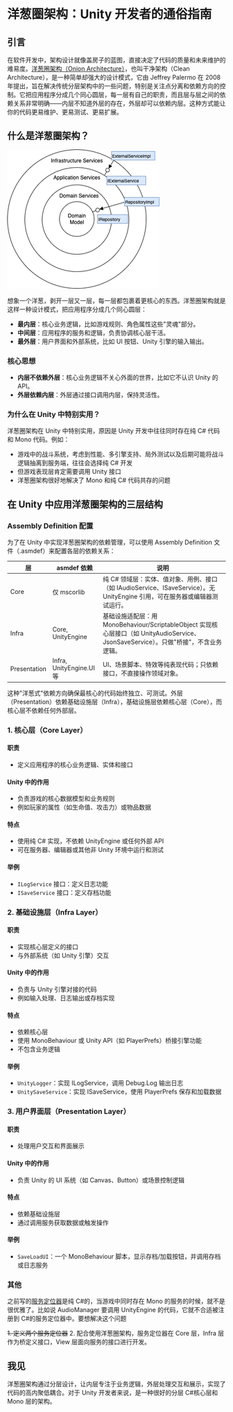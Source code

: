# 洋葱圈架构：Unity 开发者的通俗指南

## 引言

在软件开发中，架构设计就像盖房子的蓝图，直接决定了代码的质量和未来维护的难易度。[洋葱圈架构（Onion Architecture）](https://jeffreypalermo.com/2008/07/the-onion-architecture-part-1/)，也叫干净架构（Clean Architecture），是一种简单却强大的设计模式，它由 Jeffrey Palermo 在 2008 年提出，旨在解决传统分层架构中的一些问题，特别是关注点分离和依赖方向的控制。它把应用程序分成几个同心圆层，每一层有自己的职责，而且层与层之间的依赖关系非常明确——内层不知道外层的存在，外层却可以依赖内层。这种方式能让你的代码更易维护、更易测试、更易扩展。

## 什么是洋葱圈架构？

![洋葱圈架构示意图](../../Res/DocPic/洋葱架构图.png)

想象一个洋葱，剥开一层又一层，每一层都包裹着更核心的东西。洋葱圈架构就是这样一种设计模式，把应用程序分成几个同心圆层：

- **最内层**：核心业务逻辑，比如游戏规则、角色属性这些"灵魂"部分。
- **中间层**：应用程序的服务和逻辑，负责协调核心层干活。
- **最外层**：用户界面和外部系统，比如 UI 按钮、Unity 引擎的输入输出。

### 核心思想

- **内层不依赖外层**：核心业务逻辑不关心外面的世界，比如它不认识 Unity 的 API。
- **外层依赖内层**：外层通过接口调用内层，保持灵活性。

### 为什么在 Unity 中特别实用？

洋葱圈架构在 Unity 中特别实用，原因是 Unity 开发中往往同时存在纯 C# 代码和 Mono 代码。例如：

- 游戏中的战斗系统，考虑到性能、多引擎支持、局外测试以及后期可能将战斗逻辑抽离到服务端，往往会选择纯 C# 开发
- 但游戏表现层肯定需要调用 Unity 接口
- 洋葱圈架构很好地解决了 Mono 和纯 C# 代码共存的问题

## 在 Unity 中应用洋葱圈架构的三层结构

### Assembly Definition 配置

为了在 Unity 中实现洋葱圈架构的依赖管理，可以使用 Assembly Definition 文件（.asmdef）来配置各层的依赖关系：

| 层           | asmdef 依赖              | 说明                                                                                                                                  |
| ------------ | ------------------------ | ------------------------------------------------------------------------------------------------------------------------------------- |
| Core         | 仅 mscorlib              | 纯 C# 领域层：实体、值对象、用例、接口（如 IAudioService、ISaveService）。无 UnityEngine 引用，可在服务器或编辑器测试运行。           |
| Infra        | Core, UnityEngine        | 基础设施适配层：用 MonoBehaviour/ScriptableObject 实现核心层接口（如 UnityAudioService、JsonSaveService）。只做"桥接"，不含业务逻辑。 |
| Presentation | Infra, UnityEngine.UI 等 | UI、场景脚本、特效等纯表现代码；只依赖接口，不直接操作领域对象。                                                                      |

这种"洋葱式"依赖方向确保最核心的代码始终独立、可测试。外层（Presentation）依赖基础设施层（Infra），基础设施层依赖核心层（Core），而核心层不依赖任何外部层。

### 1. 核心层（Core Layer）

#### 职责

- 定义应用程序的核心业务逻辑、实体和接口

#### Unity 中的作用

- 负责游戏的核心数据模型和业务规则
- 例如玩家的属性（如生命值、攻击力）或物品数据

#### 特点

- 使用纯 C# 实现，不依赖 UnityEngine 或任何外部 API
- 可在服务器、编辑器或其他非 Unity 环境中运行和测试

#### 举例

- `ILogService` 接口：定义日志功能
- `ISaveService` 接口：定义存档功能

### 2. 基础设施层（Infra Layer）

#### 职责

- 实现核心层定义的接口
- 与外部系统（如 Unity 引擎）交互

#### Unity 中的作用

- 负责与 Unity 引擎对接的代码
- 例如输入处理、日志输出或存档实现

#### 特点

- 依赖核心层
- 使用 MonoBehaviour 或 Unity API（如 PlayerPrefs）桥接引擎功能
- 不包含业务逻辑

#### 举例

- `UnityLogger`：实现 ILogService，调用 Debug.Log 输出日志
- `UnitySaveService`：实现 ISaveService，使用 PlayerPrefs 保存和加载数据

### 3. 用户界面层（Presentation Layer）

#### 职责

- 处理用户交互和界面展示

#### Unity 中的作用

- 负责 Unity 的 UI 系统（如 Canvas、Button）或场景控制逻辑

#### 特点

- 依赖基础设施层
- 通过调用服务获取数据或触发操作

#### 举例

- `SaveLoadUI`：一个 MonoBehaviour 脚本，显示存档/加载按钮，并调用存档或日志服务

### 其他

之前写的[服务定位器](../../GameProgrammingPatterns/16.ServiceLocator/README.md)是纯 C#的，当游戏中同时存在 Mono 的服务的时候，就不是很优雅了。比如说 AudioManager 要调用 UnityEngine 的代码，它就不合适被注册到 C#的服务定位器中。要想解决这个问题

~~1. 定义两个服务定位器~~ 2. 配合使用洋葱圈架构，服务定位器在 Core 层，Infra 层作为桥定义接口，View 层面向服务的接口进行开发。

## 我见

洋葱圈架构通过分层设计，让内层专注于业务逻辑，外层处理交互和展示，实现了代码的高内聚低耦合。对于 Unity 开发者来说，是一种很好的分层 C#核心层和 Mono 层的架构。
